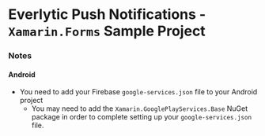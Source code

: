 # Everlytic Push Notifications - `Xamarin.Forms` Sample Project

### Notes

#### Android

- You need to add your Firebase `google-services.json` file to your Android project
	- You may need to add the `Xamarin.GooglePlayServices.Base` NuGet package in order to complete setting up your `google-services.json` file.